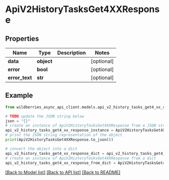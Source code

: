 # ApiV2HistoryTasksGet4XXResponse


## Properties

Name | Type | Description | Notes
------------ | ------------- | ------------- | -------------
**data** | **object** |  | [optional] 
**error** | **bool** |  | [optional] 
**error_text** | **str** |  | [optional] 

## Example

```python
from wildberries_async_api_client.models.api_v2_history_tasks_get4_xx_response import ApiV2HistoryTasksGet4XXResponse

# TODO update the JSON string below
json = "{}"
# create an instance of ApiV2HistoryTasksGet4XXResponse from a JSON string
api_v2_history_tasks_get4_xx_response_instance = ApiV2HistoryTasksGet4XXResponse.from_json(json)
# print the JSON string representation of the object
print(ApiV2HistoryTasksGet4XXResponse.to_json())

# convert the object into a dict
api_v2_history_tasks_get4_xx_response_dict = api_v2_history_tasks_get4_xx_response_instance.to_dict()
# create an instance of ApiV2HistoryTasksGet4XXResponse from a dict
api_v2_history_tasks_get4_xx_response_from_dict = ApiV2HistoryTasksGet4XXResponse.from_dict(api_v2_history_tasks_get4_xx_response_dict)
```
[[Back to Model list]](../README.md#documentation-for-models) [[Back to API list]](../README.md#documentation-for-api-endpoints) [[Back to README]](../README.md)


